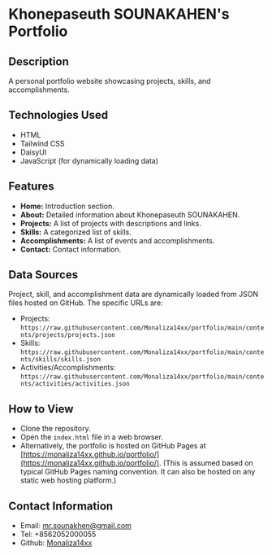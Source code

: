 # Khonepaseuth SOUNAKAHEN's Portfolio

## Description
A personal portfolio website showcasing projects, skills, and accomplishments.

## Technologies Used
*   HTML
*   Tailwind CSS
*   DaisyUI
*   JavaScript (for dynamically loading data)

## Features
*   **Home:** Introduction section.
*   **About:** Detailed information about Khonepaseuth SOUNAKAHEN.
*   **Projects:** A list of projects with descriptions and links.
*   **Skills:** A categorized list of skills.
*   **Accomplishments:** A list of events and accomplishments.
*   **Contact:** Contact information.

## Data Sources
Project, skill, and accomplishment data are dynamically loaded from JSON files hosted on GitHub. The specific URLs are:
*   Projects: `https://raw.githubusercontent.com/Monaliza14xx/portfolio/main/contents/projects/projects.json`
*   Skills: `https://raw.githubusercontent.com/Monaliza14xx/portfolio/main/contents/skills/skills.json`
*   Activities/Accomplishments: `https://raw.githubusercontent.com/Monaliza14xx/portfolio/main/contents/activities/activities.json`

## How to View
*   Clone the repository.
*   Open the `index.html` file in a web browser.
*   Alternatively, the portfolio is hosted on GitHub Pages at [https://monaliza14xx.github.io/portfolio/](https://monaliza14xx.github.io/portfolio/). (This is assumed based on typical GitHub Pages naming convention. It can also be hosted on any static web hosting platform.)

## Contact Information
*   Email: mr.sounakhen@gmail.com
*   Tel: +8562052000055
*   Github: [Monaliza14xx](https://github.com/Monaliza14xx)
